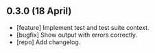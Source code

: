## 0.3.0 (18 April)

- [feature] Implement test and test suite context.
- [bugfix] Show output with errors correctly.
- [repo] Add changelog.

